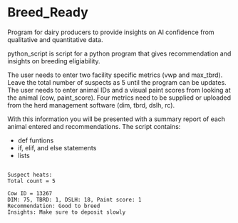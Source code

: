 # Breed_Ready

Program for dairy producers to provide insights on AI confidence from qualitative and quantitative data.

python_script is script for a python program that gives recommendation and insights on breeding eligiability.

The user needs to enter two facility specific metrics (vwp and max_tbrd).
     Leave the total number of suspects as 5 until the program can be updates. 
The user needs to enter animal IDs and a visual paint scores from looking at the animal (cow, paint_score).
Four metrics need to be supplied or uploaded from the herd management software (dim, tbrd, dslh, rc).

With this information you will be presented with a summary report of each animal entered and recommendations.
The script contains:
- def funtions
- if, elif, and else statements
- lists

~~~~~ Breed List ~~~~~

Suspect heats:
Total count = 5

Cow ID = 13267
DIM: 75, TBRD: 1, DSLH: 18, Paint score: 1
Recommendation: Good to breed
Insights: Make sure to deposit slowly

